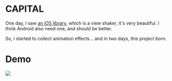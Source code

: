 # CAPITAL

One day, I saw [an iOS library](https://github.com/ArtFeel/AFViewShaker), which is a view shaker, it's very beautiful. I think Android also need one, and should be better.

So, I started to collect animation effects... and in two days, this project born.

# Demo

![](https://media2.giphy.com/media/LIGhmNCPaDNVZbB9Er/giphy.gif?cid=790b761159b566b1b5e622b924257cdd09509b6d1868614b&rid=giphy.gif&ct=g)
